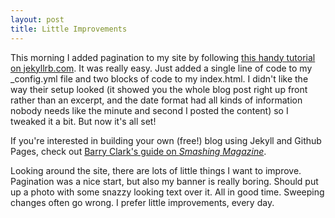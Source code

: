 ```yaml
---
layout: post
title: Little Improvements
---
```


This morning I added pagination to my site by following [this handy tutorial on jekyllrb.com](https://jekyllrb.com/docs/pagination/). It was really easy. Just added a single line of code to my _config.yml file and two blocks of code to my index.html. I didn't like the way their setup looked (it showed you the whole blog post right up front rather than an excerpt, and the date format had all kinds of information nobody needs like the minute and second I posted the content) so I tweaked it a bit. But now it's all set!

If you're interested in building your own (free!) blog using Jekyll and Github Pages, check out [Barry Clark's guide on *Smashing Magazine*](https://www.smashingmagazine.com/2014/08/build-blog-jekyll-github-pages/).

Looking around the site, there are lots of little things I want to improve. Pagination was a nice start, but also my banner is really boring. Should put up a photo with some snazzy looking text over it. All in good time. Sweeping changes often go wrong. I prefer little improvements, every day.
